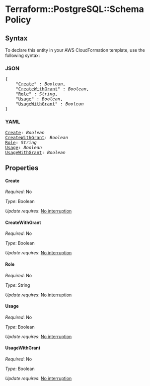 # Terraform::PostgreSQL::Schema Policy

## Syntax

To declare this entity in your AWS CloudFormation template, use the following syntax:

### JSON

<pre>
{
    "<a href="#create" title="Create">Create</a>" : <i>Boolean</i>,
    "<a href="#createwithgrant" title="CreateWithGrant">CreateWithGrant</a>" : <i>Boolean</i>,
    "<a href="#role" title="Role">Role</a>" : <i>String</i>,
    "<a href="#usage" title="Usage">Usage</a>" : <i>Boolean</i>,
    "<a href="#usagewithgrant" title="UsageWithGrant">UsageWithGrant</a>" : <i>Boolean</i>
}
</pre>

### YAML

<pre>
<a href="#create" title="Create">Create</a>: <i>Boolean</i>
<a href="#createwithgrant" title="CreateWithGrant">CreateWithGrant</a>: <i>Boolean</i>
<a href="#role" title="Role">Role</a>: <i>String</i>
<a href="#usage" title="Usage">Usage</a>: <i>Boolean</i>
<a href="#usagewithgrant" title="UsageWithGrant">UsageWithGrant</a>: <i>Boolean</i>
</pre>

## Properties

#### Create

_Required_: No

_Type_: Boolean

_Update requires_: [No interruption](https://docs.aws.amazon.com/AWSCloudFormation/latest/UserGuide/using-cfn-updating-stacks-update-behaviors.html#update-no-interrupt)

#### CreateWithGrant

_Required_: No

_Type_: Boolean

_Update requires_: [No interruption](https://docs.aws.amazon.com/AWSCloudFormation/latest/UserGuide/using-cfn-updating-stacks-update-behaviors.html#update-no-interrupt)

#### Role

_Required_: No

_Type_: String

_Update requires_: [No interruption](https://docs.aws.amazon.com/AWSCloudFormation/latest/UserGuide/using-cfn-updating-stacks-update-behaviors.html#update-no-interrupt)

#### Usage

_Required_: No

_Type_: Boolean

_Update requires_: [No interruption](https://docs.aws.amazon.com/AWSCloudFormation/latest/UserGuide/using-cfn-updating-stacks-update-behaviors.html#update-no-interrupt)

#### UsageWithGrant

_Required_: No

_Type_: Boolean

_Update requires_: [No interruption](https://docs.aws.amazon.com/AWSCloudFormation/latest/UserGuide/using-cfn-updating-stacks-update-behaviors.html#update-no-interrupt)

